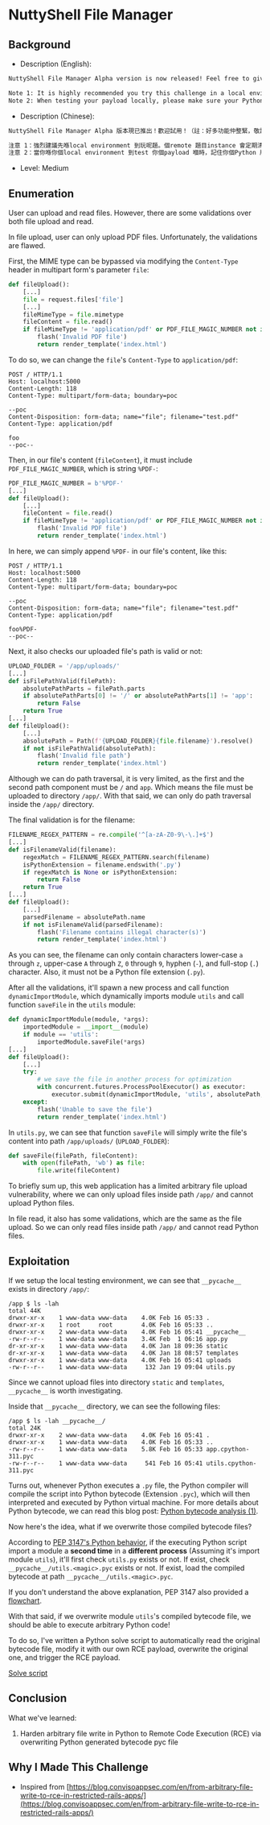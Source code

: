 # NuttyShell File Manager

## Background

- Description (English):

```markdown
NuttyShell File Manager Alpha version is now released! Feel free to give it a try! (Note: Many features are still in development. Stay tuned!)

Note 1: It is highly recommended you try this challenge in a local environment first. The remote challenge instance will clean up all the files in directory `/app` periodically.
Note 2: When testing your payload locally, please make sure your Python version is 3.11.
```

- Description (Chinese):

```markdown
NuttyShell File Manager Alpha 版本現已推出！歡迎試用！（註：好多功能仲整緊，敬請期待！）

注意 1：強烈建議先喺local environment 到玩呢題。個remote 題目instance 會定期清走啲喺`/app` directory 嘅files。
注意 2：當你喺你個local environment 到test 你個payload 嗰時，記住你個Python 版本要係3.11。
```

- Level: Medium

## Enumeration

User can upload and read files. However, there are some validations over both file upload and read.

In file upload, user can only upload PDF files. Unfortunately, the validations are flawed.

First, the MIME type can be bypassed via modifying the `Content-Type` header in multipart form's parameter `file`:

```python
def fileUpload():
    [...]
    file = request.files['file']
    [...]
    fileMimeType = file.mimetype
    fileContent = file.read()
    if fileMimeType != 'application/pdf' or PDF_FILE_MAGIC_NUMBER not in fileContent:
        flash('Invalid PDF file')
        return render_template('index.html')
```

To do so, we can change the `file`'s `Content-Type` to `application/pdf`:

```http
POST / HTTP/1.1
Host: localhost:5000
Content-Length: 118
Content-Type: multipart/form-data; boundary=poc

--poc
Content-Disposition: form-data; name="file"; filename="test.pdf"
Content-Type: application/pdf

foo
--poc--
```

Then, in our file's content (`fileContent`), it must include `PDF_FILE_MAGIC_NUMBER`, which is string `%PDF-`:

```python
PDF_FILE_MAGIC_NUMBER = b'%PDF-'
[...]
def fileUpload():
    [...]
    fileContent = file.read()
    if fileMimeType != 'application/pdf' or PDF_FILE_MAGIC_NUMBER not in fileContent:
        flash('Invalid PDF file')
        return render_template('index.html')
```

In here, we can simply append `%PDF-` in our file's content, like this:

```http
POST / HTTP/1.1
Host: localhost:5000
Content-Length: 118
Content-Type: multipart/form-data; boundary=poc

--poc
Content-Disposition: form-data; name="file"; filename="test.pdf"
Content-Type: application/pdf

foo%PDF-
--poc--
```

Next, it also checks our uploaded file's path is valid or not:

```python
UPLOAD_FOLDER = '/app/uploads/'
[...]
def isFilePathValid(filePath):
    absolutePathParts = filePath.parts
    if absolutePathParts[0] != '/' or absolutePathParts[1] != 'app':
        return False
    return True
[...]
def fileUpload():
    [...]
    absolutePath = Path(f'{UPLOAD_FOLDER}{file.filename}').resolve()
    if not isFilePathValid(absolutePath):
        flash('Invalid file path')
        return render_template('index.html')
```

Although we can do path traversal, it is very limited, as the first and the second path component must be `/` and `app`. Which means the file must be uploaded to directory `/app/`. With that said, we can only do path traversal inside the `/app/` directory.

The final validation is for the filename:

```python
FILENAME_REGEX_PATTERN = re.compile('^[a-zA-Z0-9\-\.]+$')
[...]
def isFilenameValid(filename):
    regexMatch = FILENAME_REGEX_PATTERN.search(filename)
    isPythonExtension = filename.endswith('.py')
    if regexMatch is None or isPythonExtension:
        return False
    return True
[...]
def fileUpload():
    [...]
    parsedFilename = absolutePath.name
    if not isFilenameValid(parsedFilename):
        flash('Filename contains illegal character(s)')
        return render_template('index.html')
```

As you can see, the filename can only contain characters lower-case `a` through `z`, upper-case `A` through `Z`, `0` through `9`, hyphen (`-`), and full-stop (`.`) character. Also, it must not be a Python file extension (`.py`).

After all the validations, it'll spawn a new process and call function `dynamicImportModule`, which dynamically imports module `utils` and call function `saveFile` in the `utils` module:

```python
def dynamicImportModule(module, *args):
    importedModule = __import__(module)
    if module == 'utils':
        importedModule.saveFile(*args)
[...]
def fileUpload():
    [...]
    try:
        # we save the file in another process for optimization
        with concurrent.futures.ProcessPoolExecutor() as executor:
            executor.submit(dynamicImportModule, 'utils', absolutePath, fileContent)
    except:
        flash('Unable to save the file')
        return render_template('index.html')
```

In `utils.py`, we can see that function `saveFile` will simply write the file's content into path `/app/uploads/` (`UPLOAD_FOLDER`):

```python
def saveFile(filePath, fileContent):
    with open(filePath, 'wb') as file:
        file.write(fileContent)
```

To briefly sum up, this web application has a limited arbitrary file upload vulnerability, where we can only upload files inside path `/app/` and cannot upload Python files.

In file read, it also has some validations, which are the same as the file upload. So we can only read files inside path `/app/` and cannot read Python files.

## Exploitation

If we setup the local testing environment, we can see that `__pycache__` exists in directory `/app/`:

```shell
/app $ ls -lah
total 44K    
drwxr-xr-x    1 www-data www-data    4.0K Feb 16 05:33 .
drwxr-xr-x    1 root     root        4.0K Feb 16 05:33 ..
drwxr-xr-x    2 www-data www-data    4.0K Feb 16 05:41 __pycache__
-rw-r--r--    1 www-data www-data    3.4K Feb  1 06:16 app.py
dr-xr-xr-x    1 www-data www-data    4.0K Jan 18 09:36 static
dr-xr-xr-x    1 www-data www-data    4.0K Jan 18 08:57 templates
drwxr-xr-x    1 www-data www-data    4.0K Feb 16 05:41 uploads
-rw-r--r--    1 www-data www-data     132 Jan 19 09:04 utils.py
```

Since we cannot upload files into directory `static` and `templates`, `__pycache__` is worth investigating.

Inside that `__pycache__` directory, we can see the following files:

```shell
/app $ ls -lah __pycache__/
total 24K    
drwxr-xr-x    2 www-data www-data    4.0K Feb 16 05:41 .
drwxr-xr-x    1 www-data www-data    4.0K Feb 16 05:33 ..
-rw-r--r--    1 www-data www-data    5.8K Feb 16 05:33 app.cpython-311.pyc
-rw-r--r--    1 www-data www-data     541 Feb 16 05:41 utils.cpython-311.pyc
```

Turns out, whenever Python executes a `.py` file, the Python compiler will compile the script into Python bytecode (Extension `.pyc`), which will then interpreted and executed by Python virtual machine. For more details about Python bytecode, we can read this blog post: [Python bytecode analysis (1)](https://nowave.it/python-bytecode-analysis-1.html).

Now here's the idea, what if we overwrite those compiled bytecode files?

According to [PEP 3147's Python behavior](https://peps.python.org/pep-3147/#python-behavior), if the executing Python script import a module a **second time** in a **different process** (Assuming it's import module `utils`), it'll first check `utils.py` exists or not. If exist, check `__pycache__/utils.<magic>.pyc` exists or not. If exist, load the compiled bytecode at path `__pycache__/utils.<magic>.pyc`.

If you don't understand the above explanation, PEP 3147 also provided a [flowchart](https://peps.python.org/pep-3147/#flow-chart).

With that said, if we overwrite module `utils`'s compiled bytecode file, we should be able to execute arbitrary Python code!

To do so, I've written a Python solve script to automatically read the original bytecode file, modify it with our own RCE payload, overwrite the original one, and trigger the RCE payload.

[Solve script](solve.py)

## Conclusion

What we've learned:

1. Harden arbitrary file write in Python to Remote Code Execution (RCE) via overwriting Python generated bytecode pyc file

## Why I Made This Challenge

- Inspired from [https://blog.convisoappsec.com/en/from-arbitrary-file-write-to-rce-in-restricted-rails-apps/](https://blog.convisoappsec.com/en/from-arbitrary-file-write-to-rce-in-restricted-rails-apps/)